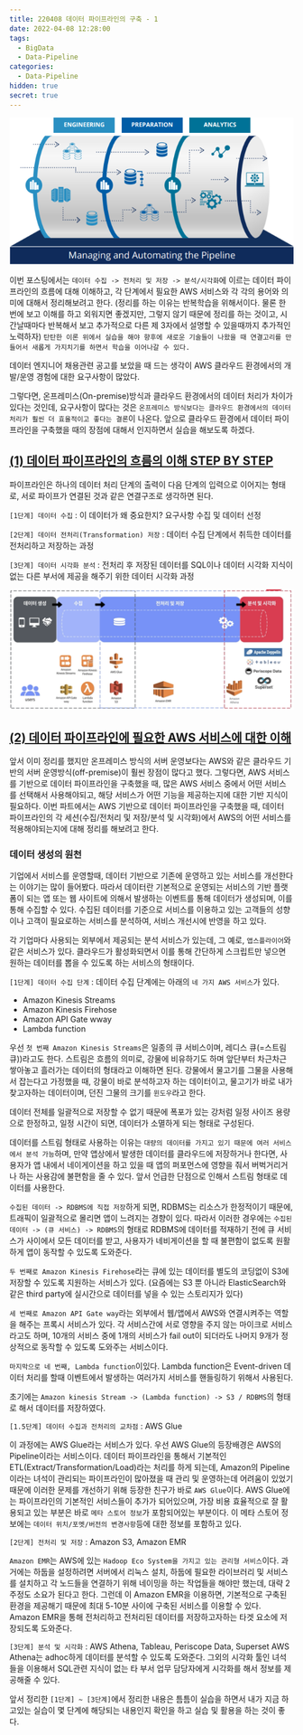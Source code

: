 ```yaml
---
title: 220408 데이터 파이프라인의 구축 - 1
date: 2022-04-08 12:28:00
tags:
  - BigData
  - Data-Pipeline
categories:
  - Data-Pipeline
hidden: true
secret: true
---
```


<div align="center">
  <img src="/images/post_images/220408_data-pipeline.webp" alt="데이터 파이프라인(Data Pipeline)">
</div>

이번 포스팅에서는 `데이터 수집 -> 전처리 및 저장 -> 분석/시각화`에 이르는 데이터 파이프라인의 흐름에 대해 이해하고, 각 단계에서 필요한 AWS 서비스와 각 각의 용어와 의미에 대해서 정리해보려고 한다.
(정리를 하는 이유는 반복학습을 위해서이다. 물론 한 번에 보고 이해를 하고 외워지면 좋겠지만, 그렇지 않기 때문에 정리를 하는 것이고, 시간날때마다 반복해서 보고 추가적으로 다른 제 3자에서 설명할 수 있을때까지 추가적인 노력하자)
`탄탄한 이론 위에서 실습을 해야 향후에 새로운 기술들이 나왔을 때 연결고리를 만들어서 새롭게 가지치기를 하면서 학습을 이어나갈 수 있다.`

데이터 엔지니어 채용관련 공고를 보았을 때 드는 생각이 AWS 클라우드 환경에서의 개발/운영 경험에 대한 요구사항이 많았다.

그렇다면, 온프레미스(On-premise)방식과 클라우드 환경에서의 데이터 처리가 차이가 있다는 것인데, 요구사항이 많다는 것은 `온프레미스 방식보다는 클라우드 환경에서의 데이터 처리가 훨씬 더 효율적이고 좋다는 결론`이 나온다.
앞으로 클라우드 환경에서 데이터 파이프라인을 구축했을 때의 장점에 대해서 인지하면서 실습을 해보도록 하겠다.

## <ins><b>(1) 데이터 파이프라인의 흐름의 이해 STEP BY STEP</b></ins>

파이프라인은 하나의 데이터 처리 단계의 출력이 다음 단계의 입력으로 이어지는 형태로, 서로 파이프가 연결된 것과 같은 연결구조로 생각하면 된다.

<!-- more -->

`[1단계] 데이터 수집` : 이 데이터가 왜 중요한지? 요구사항 수집 및 데이터 선정

`[2단계] 데이터 전처리(Transformation) 저장` : 데이터 수집 단계에서 취득한 데이터를 전처리하고 저장하는 과정

`[3단계] 데이터 시각화 분석` : 전처리 후 저장된 데이터를 SQL이나 데이터 시각화 지식이 없는 다른 부서에 제공을 해주기 위한 데이터 시각화 과정

<!-- more -->

<div align="center">
  <img src="/images/post_images/220408_data_pipeline_architecture.png" alt="데이터 파이프라인 아키텍처">
</div>

## <ins><b>(2) 데이터 파이프라인에 필요한 AWS 서비스에 대한 이해</b></ins>

앞서 이미 정리를 했지만 온프레미스 방식의 서버 운영보다는 AWS와 같은 클라우드 기반의 서버 운영방식(off-premise)이 훨씬 장점이 많다고 했다. 그렇다면, AWS 서비스를 기반으로 데이터 파이프라인을 구축했을 때, 많은 AWS 서비스 중에서 어떤 서비스를 선택해서 사용해야되고, 해당 서비스가 어떤 기능을 제공하는지에 대한 기반 지식이 필요하다.
이번 파트에서는 AWS 기반으로 데이터 파이프라인을 구축했을 때, 데이터 파이프라인의 각 세션(수집/전처리 및 저장/분석 및 시각화)에서 AWS의 어떤 서비스를 적용해야되는지에 대해 정리를 해보려고 한다.

### **데이터 생성의 원천**

기업에서 서비스를 운영할때, 데이터 기반으로 기존에 운영하고 있는 서비스를 개선한다는 이야기는 많이 들어봤다. 따라서 데이터란 기본적으로 운영되는 서비스의 기반 플랫폼이 되는 앱 또는 웹 사이트에 의해서 발생하는 이벤트를 통해 데이터가 생성되며, 이를 통해 수집할 수 있다.
수집된 데이터를 기준으로 서비스를 이용하고 있는 고객들의 성향이나 고객이 필요로하는 서비스를 분석하여, 서비스 개선시에 반영을 하고 있다.

각 기업마다 사용되는 외부에서 제공되는 분석 서비스가 있는데, 그 예로, `앱스플라이어`와 같은 서비스가 있다. 클라우드가 활성화되면서 이를 통해 간단하게 스크립트만 넣으면 원하는 데이터를 뽑을 수 있도록 하는 서비스의 형태이다.

`[1단계] 데이터 수집 단계` :
데이터 수집 단계에는 아래의 `네 가지 AWS 서비스`가 있다.

- Amazon Kinesis Streams
- Amazon Kinesis Firehose
- Amazon API Gate wway
- Lambda function

우선 `첫 번째 Amazon Kinesis Streams`은 일종의 큐 서비스이며, 레디스 큐(=스트림 큐))라고도 한다. 스트림은 흐름의 의미로, 강물에 비유하기도 하며 앞단부터 차근차근 쌓아놓고 흘러가는 데이터의 형태라고 이해하면 된다.
강물에서 물고기를 그물을 사용해서 잡는다고 가정했을 때, 강물이 바로 분석하고자 하는 데이터이고, 물고기가 바로 내가 찾고자하는 데이터이며, 던진 그물의 크기를 `윈도우`라고 한다.

데이터 전체를 일괄적으로 저장할 수 없기 때문에 폭포가 있는 강처럼 일정 사이즈 용량으로 한정하고, 일정 시간이 되면, 데이터가 소멸하게 되는 형태로 구성된다.

데이터를 스트림 형태로 사용하는 이유는 `대량의 데이터를 가지고 있기 때문에 여러 서비스에서 분석 가능`하며, 만약 앱상에서 발생한 데이터를 클라우드에 저장하거나 한다면, 사용자가 앱 내에서 네이게이션을 하고 있을 때 앱의 퍼포먼스에 영향을 줘서 버벅거리거나 하는 사용감에 불편함을 줄 수 있다.
앞서 언급한 단점으로 인해서 스트림 형태로 데이터를 사용한다.

`수집된 데이터 -> RDBMS에 직접 저장`하게 되면, RDBMS는 리소스가 한정적이기 때문에, 트래픽이 일괄적으로 몰리면 앱이 느려지는 경향이 있다.
따라서 이러한 경우에는 `수집된 데이터 -> (큐 서비스) -> RDBMS`의 형태로 RDBMS에 데이터를 적재하기 전에 큐 서비스가 사이에서 모든 데이터를 받고, 사용자가 네비게이션을 할 때 불편함이 없도록 원활하게 앱이 동작할 수 있도록 도와준다.

`두 번째로 Amazon Kinesis Firehose`라는 큐에 있는 데이터를 별도의 코딩없이 S3에 저장할 수 있도록 지원하는 서비스가 있다. (요즘에는 S3 뿐 아니라 ElasticSearch와 같은 third party에 실시간으로 데이터를 넣을 수 있는 스토리지가 있다)

`세 번째로 Amazon API Gate way`라는 외부에서 웹/앱에서 AWS와 연결시켜주는 역할을 해주는 프록시 서비스가 있다. 각 서비스간에 서로 영향을 주지 않는 마이크로 서비스라고도 하며, 10개의 서비스 중에 1개의 서비스가 fail out이 되더라도 나머지 9개가 정상적으로 동작할 수 있도록 도와주는 서비스이다.

`마지막으로 네 번째, Lambda function`이있다. Lambda function은 Event-driven 데이터 처리를 할때 이벤트에서 발생하는 여러가지 서비스를 핸들링하기 위해서 사용된다.

초기에는 `Amazon kinesis Stream -> (Lambda function) -> S3 / RDBMS`의 형태로 해서 데이터를 저장하였다.

`[1.5단계] 데이터 수집과 전처리의 교차점` : AWS Glue

이 과정에는 AWS Glue라는 서비스가 있다.
우선 AWS Glue의 등장배경은 AWS의 Pipeline이라는 서비스이다. 데이터 파이프라인을 통해서 기본적인 ETL(Extract/Transformation/Load)라는 처리를 하게 되는데, Amazon의 Pipeline이라는 녀석이 관리되는 파이프라인이 많아졌을 때 관리 및 운영하는데 어려움이 있었기 때문에 이러한 문제를 개선하기 위해 등장한 친구가 바로 `AWS Glue`이다. AWS Glue에는 파이프라인의 기본적인 서비스들이 추가가 되어있으며, 가장 비용 효율적으로 잘 활용되고 있는 부분은 바로 `메타 스토어 정보`가 포함되어있는 부분이다. 이 메타 스토어 정보에는 `데이터 위치/포멧/버전의 변경사항`등에 대한 정보를 포함하고 있다.

`[2단계] 전처리 및 저장` : Amazon S3, Amazon EMR

`Amazon EMR`는 AWS에 있는 `Hadoop Eco System을 가지고 있는 관리형 서비스`이다.
과거에는 하둡을 설정하려면 서버에서 리눅스 설치, 하둡에 필요한 라이브러리 및 서비스를 설치하고 각 노드들을 연결하기 위해 네이밍을 하는 작업들을 해야만 했는데, 대략 2주정도 소요가 된다고 한다.
그런데 이 Amazon EMR을 이용하면, 기본적으로 구축된 환경을 제공해기 때문에 최대 5-10분 사이에 구축된 서비스를 이용할 수 있다.  
Amazon EMR을 통해 전처리하고 전처리된 데이터를 저장하고자하는 타겟 요소에 저장되도록 도와준다.

`[3단계] 분석 및 시각화` : AWS Athena, Tableau, Periscope Data, Superset
AWS Athena는 adhoc하게 데이터를 분석할 수 있도록 도와준다.
그외의 시각화 툴인 녀석들을 이용해서 SQL관련 지식이 없는 타 부서 업무 담당자에게 시각화를 해서 정보를 제공해줄 수 있다.

앞서 정리한 `[1단계] ~ [3단계]`에서 정리한 내용은 틈틈이 실습을 하면서 내가 지금 하고있는 실습이 몇 단계에 해당되는 내용인지 확인을 하고 실습 및 활용을 하는 것이 좋다.
